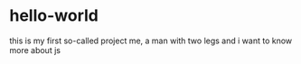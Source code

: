# hello-world
this is my first so-called project
me, a man with two legs and i want to know more about js

